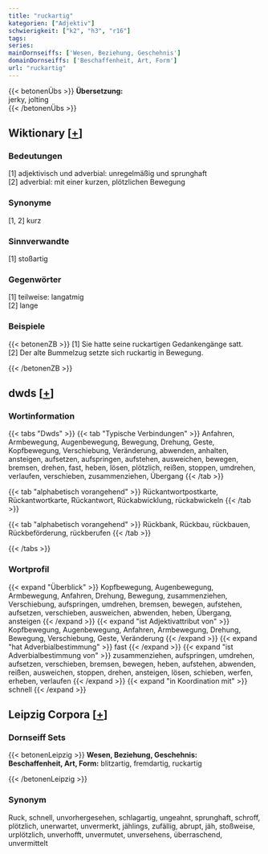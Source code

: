 ```yaml
---
title: "ruckartig"
kategorien: ["Adjektiv"]
schwierigkeit: ["k2", "h3", "r16"]
tags:
series:
mainDornseiffs: ['Wesen, Beziehung, Geschehnis']
domainDornseiffs: ['Beschaffenheit, Art, Form']
url: "ruckartig"
---
```


{{< betonenÜbs >}}
**Übersetzung:**  
jerky, jolting  
{{< /betonenÜbs >}}

## Wiktionary [[+](https://de.wiktionary.org/wiki/ruckartig)]

### Bedeutungen
[1] adjektivisch und adverbial: unregelmäßig und sprunghaft  
[2] adverbial: mit einer kurzen, plötzlichen Bewegung  

### Synonyme
[1, 2] kurz  

### Sinnverwandte
[1] stoßartig  

### Gegenwörter
[1] teilweise: langatmig  
[2] lange  

### Beispiele
{{< betonenZB >}}
[1] Sie hatte seine ruckartigen Gedankengänge satt.  
[2] Der alte Bummelzug setzte sich ruckartig in Bewegung.  

{{< /betonenZB >}}


## dwds [[+](https://www.dwds.de/wb/ruckartig)]

### Wortinformation
{{< tabs "Dwds" >}}
{{< tab "Typische Verbindungen" >}}
Anfahren, Armbewegung, Augenbewegung, Bewegung, Drehung, Geste, Kopfbewegung, Verschiebung, Veränderung, abwenden, anhalten, ansteigen, aufsetzen, aufspringen, aufstehen, ausweichen, bewegen, bremsen, drehen, fast, heben, lösen, plötzlich, reißen, stoppen, umdrehen, verlaufen, verschieben, zusammenziehen, Übergang
{{< /tab >}}

{{< tab "alphabetisch vorangehend" >}}
Rückantwortpostkarte, Rückantwortkarte, Rückantwort, Rückabwicklung, rückabwickeln
{{< /tab >}}

{{< tab "alphabetisch vorangehend" >}}
Rückbank, Rückbau, rückbauen, Rückbeförderung, rückberufen
{{< /tab >}}

{{< /tabs >}}

### Wortprofil
{{< expand "Überblick" >}} Kopfbewegung, Augenbewegung, Armbewegung, Anfahren, Drehung, Bewegung, zusammenziehen, Verschiebung, aufspringen, umdrehen, bremsen, bewegen, aufstehen, aufsetzen, verschieben, ausweichen, abwenden, heben, Übergang, ansteigen {{< /expand >}}
{{< expand "ist Adjektivattribut von" >}} Kopfbewegung, Augenbewegung, Anfahren, Armbewegung, Drehung, Bewegung, Verschiebung, Geste, Veränderung {{< /expand >}}
{{< expand "hat Adverbialbestimmung" >}} fast {{< /expand >}}
{{< expand "ist Adverbialbestimmung von" >}} zusammenziehen, aufspringen, umdrehen, aufsetzen, verschieben, bremsen, bewegen, heben, aufstehen, abwenden, reißen, ausweichen, stoppen, drehen, ansteigen, lösen, schieben, werfen, erheben, verlaufen {{< /expand >}}
{{< expand "in Koordination mit" >}} schnell {{< /expand >}}

## Leipzig Corpora [[+](https://corpora.uni-leipzig.de/en/res?word=ruckartig&corpusId=deu_newscrawl-public_2018)]

### Dornseiff Sets
{{< betonenLeipzig >}}
**Wesen, Beziehung, Geschehnis:**  
**Beschaffenheit, Art, Form:** blitzartig, fremdartig, ruckartig  

{{< /betonenLeipzig >}}

### Synonym
Ruck, schnell, unvorhergesehen, schlagartig, ungeahnt, sprunghaft, schroff, plötzlich, unerwartet, unvermerkt, jählings, zufällig, abrupt, jäh, stoßweise, urplötzlich, unverhofft, unvermutet, unversehens, überraschend, unvermittelt

